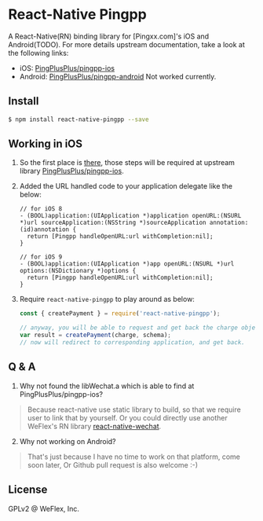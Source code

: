 
# React-Native Pingpp

A React-Native(RN) binding library for [Pingxx.com]'s iOS and Android(TODO). For more details upstream documentation, take a look at the following links:

- iOS: [PingPlusPlus/pingpp-ios](https://github.com/PingPlusPlus/pingpp-ios)
- Android: [PingPlusPlus/pingpp-android](https://github.com/PingPlusPlus/pingpp-android) Not worked currently.

## Install

```sh
$ npm install react-native-pingpp --save
```

## Working in iOS

1. So the first place is [there](https://github.com/PingPlusPlus/pingpp-ios#手动导入), those steps will be required at upstream library [PingPlusPlus/pingpp-ios](https://github.com/PingPlusPlus/pingpp-ios).

2. Added the URL handled code to your application delegate like the below:

    ```
    // for iOS 8
    - (BOOL)application:(UIApplication *)application openURL:(NSURL *)url sourceApplication:(NSString *)sourceApplication annotation:(id)annotation {
      return [Pingpp handleOpenURL:url withCompletion:nil];
    }

    // for iOS 9
    - (BOOL)application:(UIApplication *)app openURL:(NSURL *)url options:(NSDictionary *)options {
      return [Pingpp handleOpenURL:url withCompletion:nil];
    }
    ```

3. Require `react-native-pingpp` to play around as below:

    ```js
    const { createPayment } = require('react-native-pingpp');

    // anyway, you will be able to request and get back the charge object
    var result = createPayment(charge, schema);
    // now will redirect to corresponding application, and get back.
    ```

## Q & A

1. Why not found the libWechat.a which is able to find at PingPlusPlus/pingpp-ios?

> Because react-native use static library to build, so that we require user to link that by yourself. Or you could directly use another WeFlex's RN library [react-native-wechat](https://github.com/weflex/react-native-wechat).

2. Why not working on Android?

> That's just because I have no time to work on that platform, come soon later, Or Github pull request is also welcome :-)

## License

GPLv2 @ WeFlex, Inc.
